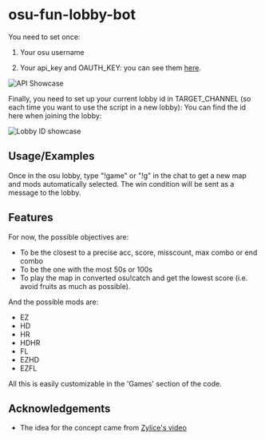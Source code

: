 
# osu-fun-lobby-bot

You need to set once:

1. Your osu username

2. Your api_key and OAUTH_KEY: you can see them  [here](https://osu.ppy.sh/p/api).

![API Showcase](https://github.com/azekyoo/osu-fun-lobby-bot/assets/157278523/2a37b642-2c0a-4905-b361-db95e466a864)


Finally, you need to set up your current lobby id in TARGET_CHANNEL (so each time you want to use the script in a new lobby):
You can find the id here when joining the lobby:

![Lobby ID showcase](https://github.com/azekyoo/osu-fun-lobby-bot/assets/157278523/2fb4fea2-39f4-4001-afb5-0a17dedaa348)



## Usage/Examples

Once in the osu lobby, type "!game" or "!g" in the chat to get a new map and mods automatically selected. The win condition will be sent as a message to the lobby.


## Features
For now, the possible objectives are:
- To be the closest to a precise acc, score, misscount, max combo or end combo
- To be the one with the most 50s or 100s
- To play the map in converted osu!catch and get the lowest score (i.e. avoid fruits as much as possible).

And the possible mods are:
- EZ
- HD
- HR
- HDHR
- FL
- EZHD
- EZFL

All this is easily customizable in the 'Games' section of the code.


## Acknowledgements

 - The idea for the concept came from [Zylice's video](https://youtu.be/BeDRyiKFuhc?si=7DZXhXegZtOpDxB2)

